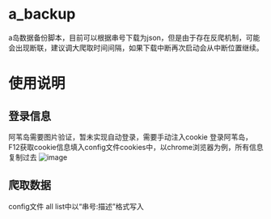 # a_backup
a岛数据备份脚本，目前可以根据串号下载为json，但是由于存在反爬机制，可能会出现断联，建议调大爬取时间间隔，如果下载中断再次启动会从中断位置继续。

# 使用说明
## 登录信息
阿苇岛需要图片验证，暂未实现自动登录，需要手动注入cookie 登录阿苇岛，F12获取cookie信息填入config文件cookies中，以chrome浏览器为例，所有信息复制过去
![image](https://github.com/user-attachments/assets/496d0591-0400-4751-90c7-6101b5212663)


## 爬取数据
config文件 all list中以“串号:描述”格式写入

